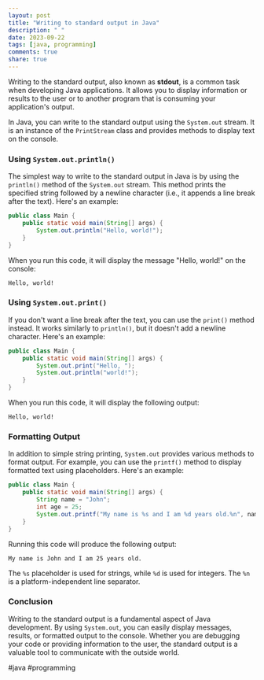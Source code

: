 ```yaml
---
layout: post
title: "Writing to standard output in Java"
description: " "
date: 2023-09-22
tags: [java, programming]
comments: true
share: true
---
```


Writing to the standard output, also known as **stdout**, is a common task when developing Java applications. It allows you to display information or results to the user or to another program that is consuming your application's output.

In Java, you can write to the standard output using the `System.out` stream. It is an instance of the `PrintStream` class and provides methods to display text on the console.

### Using `System.out.println()`

The simplest way to write to the standard output in Java is by using the `println()` method of the `System.out` stream. This method prints the specified string followed by a newline character (i.e., it appends a line break after the text). Here's an example:

```java
public class Main {
    public static void main(String[] args) {
        System.out.println("Hello, world!");
    }
}
```

When you run this code, it will display the message "Hello, world!" on the console:

```
Hello, world!
```

### Using `System.out.print()`

If you don't want a line break after the text, you can use the `print()` method instead. It works similarly to `println()`, but it doesn't add a newline character. Here's an example:

```java
public class Main {
    public static void main(String[] args) {
        System.out.print("Hello, ");
        System.out.println("world!");
    }
}
```

When you run this code, it will display the following output:

```
Hello, world!
```

### Formatting Output

In addition to simple string printing, `System.out` provides various methods to format output. For example, you can use the `printf()` method to display formatted text using placeholders. Here's an example:

```java
public class Main {
    public static void main(String[] args) {
        String name = "John";
        int age = 25;
        System.out.printf("My name is %s and I am %d years old.%n", name, age);
    }
}
```

Running this code will produce the following output:

```
My name is John and I am 25 years old.
```

The `%s` placeholder is used for strings, while `%d` is used for integers. The `%n` is a platform-independent line separator.

### Conclusion

Writing to the standard output is a fundamental aspect of Java development. By using `System.out`, you can easily display messages, results, or formatted output to the console. Whether you are debugging your code or providing information to the user, the standard output is a valuable tool to communicate with the outside world.

#java #programming